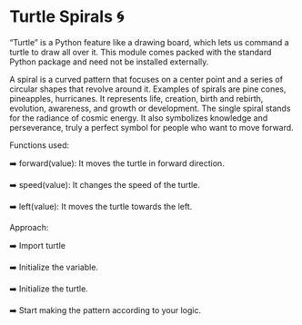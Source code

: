 # Turtle Spirals 🌀


“Turtle” is a Python feature like a drawing board, which lets us command a turtle to draw all over it. This module comes packed with the standard Python package and need not be installed externally.


A spiral is a curved pattern that focuses on a center point and a series of circular shapes that revolve around it. Examples of spirals are pine cones, pineapples, hurricanes. It represents life, creation, birth and rebirth, evolution, awareness, and growth or development. The single spiral stands for the radiance of cosmic energy. It also symbolizes knowledge and perseverance, truly a perfect symbol for people who want to move forward.




Functions used:

➡️ forward(value): It moves the turtle in forward direction.

➡️ speed(value): It changes the speed of the turtle.

➡️ left(value): It moves the turtle towards the left.




Approach:

➡️ Import turtle

➡️ Initialize the variable.

➡️ Initialize the turtle.

➡️ Start making the pattern according to your logic.

